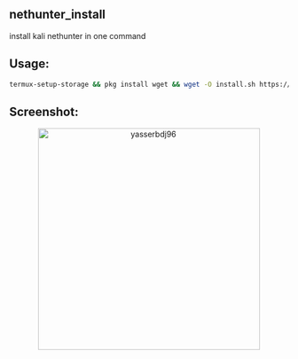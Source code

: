 <h2>nethunter_install</h2>
install kali nethunter in one command


<h2>Usage:</h2>

```bash
termux-setup-storage && pkg install wget && wget -O install.sh https://raw.githubusercontent.com/yasserbdj96/nethunter-install/main/install.sh && bash ./install.sh
```

<h2>Screenshot:</h2>

<div align="center">
    <a href="https://raw.githubusercontent.com/yasserbdj96/nethunter_install/main/screenshot/screenshot.png">
        <img alt="yasserbdj96" height="400" src="https://raw.githubusercontent.com/yasserbdj96/nethunter_install/main/screenshot/screenshot.png">
    </a>
</div>
